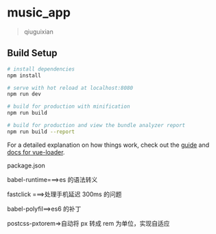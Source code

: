 <!--
 * @Descripttion:
 * @Author: qiuguixian
 * @Date: 2021-02-01 11:59:25
 * @LastEditors: qiuguixian
 * @LastEditTime: 2021-02-01 17:47:06
-->

# music_app

> qiuguixian

## Build Setup

```bash
# install dependencies
npm install

# serve with hot reload at localhost:8080
npm run dev

# build for production with minification
npm run build

# build for production and view the bundle analyzer report
npm run build --report
```

For a detailed explanation on how things work, check out the [guide](http://vuejs-templates.github.io/webpack/) and [docs for vue-loader](http://vuejs.github.io/vue-loader).

package.json

babel-runtime===>es 的语法转义

fastclick ===>处理手机延迟 300ms 的问题

babel-polyfil==>es6 的补丁

postcss-pxtorem=>自动将 px 转成 rem 为单位，实现自适应
